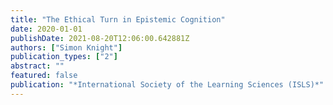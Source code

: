 ```yaml
---
title: "The Ethical Turn in Epistemic Cognition"
date: 2020-01-01
publishDate: 2021-08-20T12:06:00.642881Z
authors: ["Simon Knight"]
publication_types: ["2"]
abstract: ""
featured: false
publication: "*International Society of the Learning Sciences (ISLS)*"
---
```



